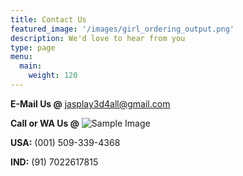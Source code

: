 ```yaml
---
title: Contact Us
featured_image: '/images/girl_ordering_output.png'
description: We'd love to hear from you
type: page
menu:
  main:
    weight: 120
---
```


**E-Mail Us @**  jasplay3d4all@gmail.com

**Call or WA Us @** ![Sample Image](/images/mobile.png)

  **USA:** (001) 509-339-4368
  
  **IND:** (91) 7022617815
